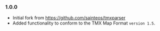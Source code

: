 ### 1.0.0

* Initial fork from https://github.com/sainteos/tmxparser
* Added functionality to conform to the TMX Map Format `version 1.5`.